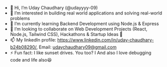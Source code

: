 - 👋 Hi, I’m Uday Chaudhary (@udayyyy-09)
- 👀 I’m interested in building real world applications and solving real-world problems 
- 🌱 I’m currently learning Backend Development using Node.js & Express
- 💞️ I’m looking to collaborate on Web Development Projects (React, Node.js, Tailwind CSS),  Hackathons & Startup Ideas 🚀
- 📫 My linkedIn profile: https://www.linkedin.com/in/uday-chaudhary-b24b08290/,  Email: udaychaudhary09@gmail.com
- ⚡ Fun fact: I like sunset drives. You too? I And also I love debugging code and life also😆

<!---
udayyyy-09/udayyyy-09 is a ✨ special ✨ repository because its `README.md` (this file) appears on your GitHub profile.
You can click the Preview link to take a look at your changes.
--->
